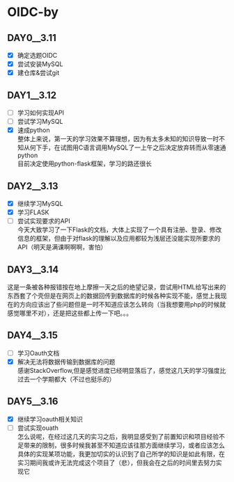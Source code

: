 #   OIDC-by
## DAY0__3.11
- [x] 确定选题OIDC
- [x] 尝试安装MySQL
- [x] 建仓库&尝试git
##  DAY1__3.12
- [ ] 学习如何实现API
- [ ] 尝试学习MySQL
- [x] 速成python\
 整体上来说，第一天的学习效果不算理想，因为有太多未知的知识导致一时不知从何下手，在试图用C语言调用MySQL了一上午之后决定放弃转而从零速通python\
  目前决定使用python-flask框架，学习的路还很长
##  DAY2__3.13
- [x]   继续学习MySQL
- [x]   学习FLASK
- [ ]   尝试实现要求的API\
今天大致学习了一下Flask的文档，大体上实现了一个具有注册、登录、修改信息的框架，但由于对flask的理解以及应用都较为浅层还没能实现所要求的API（明天是满课啊啊啊，害怕）
##  DAY3__3.14
这是一条被各种报错按在地上摩擦一天之后的绝望记录，尝试用HTML给写出来的东西套了个壳但是在网页上的数据回传到数据库的时候各种实现不能，感觉上我现在的方向应该出了些问题但是一时不知道应该怎么转向（当我想要用php的时候就感觉哪里不对），还是把这些都上传一下吧。。。
##  DAY4__3.15
- [ ]   学习Oauth文档
- [x]   解决无法将数据传输到数据库的问题\
感谢StackOverflow,但是感觉进度已经明显落后了，感觉这几天的学习强度比过去一个学期都大（不过也挺乐的）
##  DAY5__3.16
- [x]   继续学习oauth相关知识
- [ ]   尝试实现ouath\
  怎么说呢，在经过这几天的实习之后，我明显感受到了前置知识和项目经验不足带来的限制，很多时候我甚至不知道应该往那方面继续学习，或者应该怎么具体的实现某项功能，我更加切实的认识到了自己所学的知识是如此有限，在实习期间我或许无法完成这个项目了（悲），但我会在之后的时间里去努力实现它